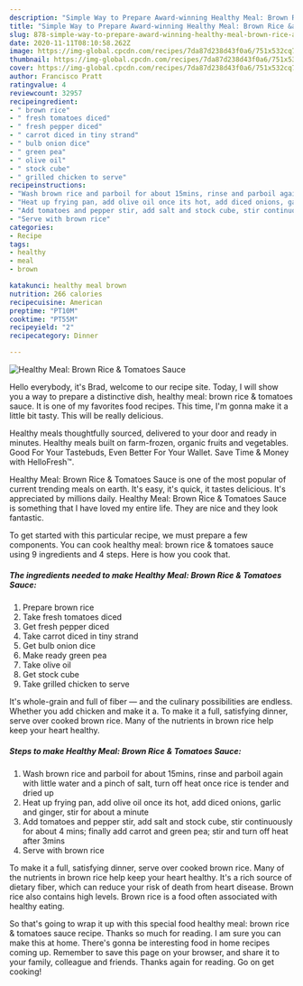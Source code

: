 ```yaml
---
description: "Simple Way to Prepare Award-winning Healthy Meal: Brown Rice &amp;amp; Tomatoes Sauce"
title: "Simple Way to Prepare Award-winning Healthy Meal: Brown Rice &amp;amp; Tomatoes Sauce"
slug: 878-simple-way-to-prepare-award-winning-healthy-meal-brown-rice-and-amp-tomatoes-sauce
date: 2020-11-11T08:10:58.262Z
image: https://img-global.cpcdn.com/recipes/7da87d238d43f0a6/751x532cq70/healthy-meal-brown-rice-tomatoes-sauce-recipe-main-photo.jpg
thumbnail: https://img-global.cpcdn.com/recipes/7da87d238d43f0a6/751x532cq70/healthy-meal-brown-rice-tomatoes-sauce-recipe-main-photo.jpg
cover: https://img-global.cpcdn.com/recipes/7da87d238d43f0a6/751x532cq70/healthy-meal-brown-rice-tomatoes-sauce-recipe-main-photo.jpg
author: Francisco Pratt
ratingvalue: 4
reviewcount: 32957
recipeingredient:
- " brown rice"
- " fresh tomatoes diced"
- " fresh pepper diced"
- " carrot diced in tiny strand"
- " bulb onion dice"
- " green pea"
- " olive oil"
- " stock cube"
- " grilled chicken to serve"
recipeinstructions:
- "Wash brown rice and parboil for about 15mins, rinse and parboil again with little water and a pinch of salt, turn off heat once rice is tender and dried up"
- "Heat up frying pan, add olive oil once its hot, add diced onions, garlic and ginger, stir for about a minute"
- "Add tomatoes and pepper stir, add salt and stock cube, stir continuously for about 4 mins; finally add carrot and green pea; stir and turn off heat after 3mins"
- "Serve with brown rice"
categories:
- Recipe
tags:
- healthy
- meal
- brown

katakunci: healthy meal brown 
nutrition: 266 calories
recipecuisine: American
preptime: "PT10M"
cooktime: "PT55M"
recipeyield: "2"
recipecategory: Dinner

---
```



![Healthy Meal: Brown Rice &amp; Tomatoes Sauce](https://img-global.cpcdn.com/recipes/7da87d238d43f0a6/751x532cq70/healthy-meal-brown-rice-tomatoes-sauce-recipe-main-photo.jpg)

Hello everybody, it's Brad, welcome to our recipe site. Today, I will show you a way to prepare a distinctive dish, healthy meal: brown rice &amp; tomatoes sauce. It is one of my favorites food recipes. This time, I'm gonna make it a little bit tasty. This will be really delicious.

Healthy meals thoughtfully sourced, delivered to your door and ready in minutes. Healthy meals built on farm-frozen, organic fruits and vegetables. Good For Your Tastebuds, Even Better For Your Wallet. Save Time &amp; Money with HelloFresh™.

Healthy Meal: Brown Rice &amp; Tomatoes Sauce is one of the most popular of current trending meals on earth. It's easy, it's quick, it tastes delicious. It's appreciated by millions daily. Healthy Meal: Brown Rice &amp; Tomatoes Sauce is something that I have loved my entire life. They are nice and they look fantastic.


To get started with this particular recipe, we must prepare a few components. You can cook healthy meal: brown rice &amp; tomatoes sauce using 9 ingredients and 4 steps. Here is how you cook that.

<!--inarticleads1-->

##### The ingredients needed to make Healthy Meal: Brown Rice &amp; Tomatoes Sauce:

1. Prepare  brown rice
1. Take  fresh tomatoes diced
1. Get  fresh pepper diced
1. Take  carrot diced in tiny strand
1. Get  bulb onion dice
1. Make ready  green pea
1. Take  olive oil
1. Get  stock cube
1. Take  grilled chicken to serve


It&#39;s whole-grain and full of fiber — and the culinary possibilities are endless. Whether you add chicken and make it a. To make it a full, satisfying dinner, serve over cooked brown rice. Many of the nutrients in brown rice help keep your heart healthy. 

<!--inarticleads2-->

##### Steps to make Healthy Meal: Brown Rice &amp; Tomatoes Sauce:

1. Wash brown rice and parboil for about 15mins, rinse and parboil again with little water and a pinch of salt, turn off heat once rice is tender and dried up
1. Heat up frying pan, add olive oil once its hot, add diced onions, garlic and ginger, stir for about a minute
1. Add tomatoes and pepper stir, add salt and stock cube, stir continuously for about 4 mins; finally add carrot and green pea; stir and turn off heat after 3mins
1. Serve with brown rice


To make it a full, satisfying dinner, serve over cooked brown rice. Many of the nutrients in brown rice help keep your heart healthy. It&#39;s a rich source of dietary fiber, which can reduce your risk of death from heart disease. Brown rice also contains high levels. Brown rice is a food often associated with healthy eating. 

So that's going to wrap it up with this special food healthy meal: brown rice &amp; tomatoes sauce recipe. Thanks so much for reading. I am sure you can make this at home. There's gonna be interesting food in home recipes coming up. Remember to save this page on your browser, and share it to your family, colleague and friends. Thanks again for reading. Go on get cooking!

